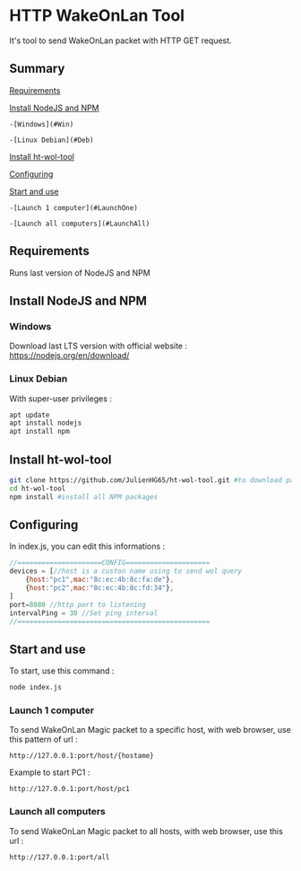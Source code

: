 # HTTP WakeOnLan Tool
It's tool to send WakeOnLan packet with HTTP GET request.

## Summary
[Requirements](#Requirements) 

[Install NodeJS and NPM](#InstallNJSNPM) 

    -[Windows](#Win) 

    -[Linux Debian](#Deb) 

[Install ht-wol-tool](#InstallHWT) 

[Configuring](#Configuring) 

[Start and use](#StartUse) 

    -[Launch 1 computer](#LaunchOne) 

    -[Launch all computers](#LaunchAll) 
    

## Requirements <a id="Requirements"></a>
Runs last version of NodeJS and NPM

## Install NodeJS and NPM <a id="InstallNJSNPM"></a>
### Windows <a id="Win"></a>
Download last LTS version with official website : https://nodejs.org/en/download/
### Linux Debian <a id="Deb"></a>
With super-user privileges : 
```sh
apt update
apt install nodejs
apt install npm
```

## Install ht-wol-tool <a id="InstallHWT"></a>
```sh
git clone https://github.com/JulienHG65/ht-wol-tool.git #to download package
cd ht-wol-tool 
npm install #install all NPM packages
```

## Configuring <a id="Configuring"></a>
In index.js, you can edit this informations : 
```js
//=====================CONFIG=====================
devices = [//host is a custon name using to send wol query
    {host:"pc1",mac:"8c:ec:4b:8c:fa:de"},
    {host:"pc2",mac:"8c:ec:4b:8c:fd:34"},
]
port=8080 //http port to listening
intervalPing = 30 //Set ping interval
//================================================

```

## Start and use <a id="StartUse"></a>
To start, use this command :
```sh
node index.js
```

### Launch 1 computer <a id="LaunchOne"></a>
To send WakeOnLan Magic packet to a specific host, with web browser, use this pattern of url : 
```
http://127.0.0.1:port/host/{hostame}
```
Example to start PC1 : 
```
http://127.0.0.1:port/host/pc1
```
### Launch all computers <a id="LaunchAll"></a>
To send WakeOnLan Magic packet to all hosts, with web browser, use this url : 
```
http://127.0.0.1:port/all
```
